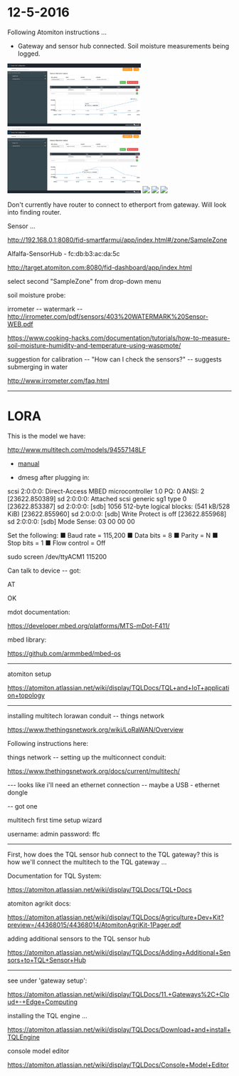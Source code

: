 # 12-5-2016

Following Atomiton instructions ...

- Gateway and sensor hub connected.  Soil moisture measurements being logged.

<img src="assets/12_5_2016_sensor_hub_001.png" width=300>

<img src="assets/12_5_2016_sensor_hub_002.png" width=300>

<img src="12_5_2016_sensor_hub_moisture_drop_003.png" width=300>

<img src="12_5_2016_sensor_hub_moisture_long_decay_while_wetting_004.png" width=300>

<img src="12_5_2016_sensor_hub_moisture_recovery_while_drying_005.png" width=300>

Don't currently have router to connect to etherport from gateway.  Will look into finding router.


Sensor ... 

http://192.168.0.1:8080/fid-smartfarmui/app/index.html#/zone/SampleZone

Alfalfa-SensorHub - fc:db:b3:ac:da:5c


http://target.atomiton.com:8080/fid-dashboard/app/index.html

select second "SampleZone" from drop-down menu

soil moisture probe:

irrometer -- watermark -- http://irrometer.com/pdf/sensors/403%20WATERMARK%20Sensor-WEB.pdf

https://www.cooking-hacks.com/documentation/tutorials/how-to-measure-soil-moisture-humidity-and-temperature-using-waspmote/

suggestion for calibration -- "How can I check the sensors?" -- suggests submerging in water

http://www.irrometer.com/faq.html

-----

# LORA

This is the model we have:

http://www.multitech.com/models/94557148LF

- [manual](http://www.multitech.com/documents/publications/manuals/s000612.pdf)


- dmesg after plugging in:

scsi 2:0:0:0: Direct-Access     MBED     microcontroller  1.0  PQ: 0 ANSI: 2
[23622.850389] sd 2:0:0:0: Attached scsi generic sg1 type 0
[23622.853387] sd 2:0:0:0: [sdb] 1056 512-byte logical blocks: (541 kB/528 KiB)
[23622.855960] sd 2:0:0:0: [sdb] Write Protect is off
[23622.855968] sd 2:0:0:0: [sdb] Mode Sense: 03 00 00 00

Set the following:
■ Baud rate = 115,200
■ Data bits = 8
■ Parity = N
■ Stop bits = 1
■ Flow control = Off

sudo screen /dev/ttyACM1 115200

Can talk to device -- got:

AT

OK

mdot documentation:

https://developer.mbed.org/platforms/MTS-mDot-F411/

mbed library:

https://github.com/armmbed/mbed-os

----

atomiton setup

https://atomiton.atlassian.net/wiki/display/TQLDocs/TQL+and+IoT+application+topology

----

installing multitech lorawan conduit -- things network

https://www.thethingsnetwork.org/wiki/LoRaWAN/Overview


Following instructions here:

things network -- setting up the multiconnect conduit:

https://www.thethingsnetwork.org/docs/current/multitech/

--- looks like i'll need an ethernet connection -- maybe a USB - ethernet dongle 

-- got one

multitech first time setup wizard

username: admin
password: ffc

----

First, how does the TQL sensor hub connect to the TQL gateway?  this is how we'll connect the multitech to the TQL gateway ...

Documentation for TQL System:

https://atomiton.atlassian.net/wiki/display/TQLDocs/TQL+Docs

atomiton agrikit docs:

https://atomiton.atlassian.net/wiki/display/TQLDocs/Agriculture+Dev+Kit?preview=/44368015/44368014/AtomitonAgriKit-1Pager.pdf

adding additional sensors to the TQL sensor hub

https://atomiton.atlassian.net/wiki/display/TQLDocs/Adding+Additional+Sensors+to+TQL+Sensor+Hub

----

see under 'gateway setup':

https://atomiton.atlassian.net/wiki/display/TQLDocs/11.+Gateways%2C+Cloud+-+Edge+Computing

installing the TQL engine ...

https://atomiton.atlassian.net/wiki/display/TQLDocs/Download+and+install+TQLEngine

console model editor

https://atomiton.atlassian.net/wiki/display/TQLDocs/Console+Model+Editor





 

